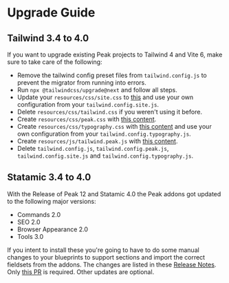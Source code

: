 # Upgrade Guide

## Tailwind 3.4 to 4.0

If you want to upgrade existing Peak projects to Tailwind 4 and Vite 6, make sure to take care of the following:

* Remove the tailwind config preset files from `tailwind.config.js` to prevent the migrator from running into errors.
* Run `npx @tailwindcss/upgrade@next` and follow all steps.
* Update your `resources/css/site.css` to [this](https://github.com/studio1902/statamic-peak/blob/main/export/resources/css/site.css) and use your own configuration from your `tailwind.config.site.js`.
* Delete `resources/css/tailwind.css` if you weren't using it before.
* Create `resources/css/peak.css` with [this content](https://github.com/studio1902/statamic-peak/blob/main/export/resources/css/peak.css).
* Create `resources/css/typography.css` with [this content](https://github.com/studio1902/statamic-peak/blob/main/export/resources/css/typography.css) and use your own configuration from your `tailwind.config.typography.js`.
* Create `resources/js/tailwind.peak.js` with [this content](https://github.com/studio1902/statamic-peak/blob/main/export/resources/js/tailwind.peak.js).
* Delete `tailwind.config.js`, `tailwind.config.peak.js`, `tailwind.config.site.js` and `tailwind.config.typography.js`.

## Statamic 3.4 to 4.0
With the Release of Peak 12 and Statamic 4.0 the Peak addons got updated to the following major versions:

* Commands 2.0
* SEO 2.0
* Browser Appearance 2.0
* Tools 3.0

If you intent to install these you're going to have to do some manual changes to your blueprints to support sections and import the correct fieldsets from the addons. The changes are listed in these [Release Notes](https://github.com/studio1902/statamic-peak/releases/tag/v12.0). Only [this PR](https://github.com/studio1902/statamic-peak/pull/314) is required. Other updates are optional.
